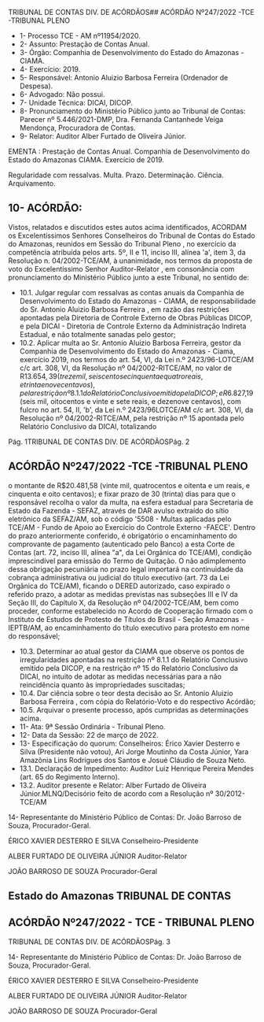 TRIBUNAL DE CONTAS DIV. DE ACÓRDÃOS## ACÓRDÃO Nº247/2022 -TCE -TRIBUNAL PLENO

- 1- Processo TCE - AM nº11954/2020.
- 2- Assunto: Prestação de Contas Anual.
- 3- Órgão: Companhia de Desenvolvimento do Estado do Amazonas - CIAMA.
- 4- Exercício: 2019.
- 5- Responsável: Antonio Aluizio Barbosa Ferreira (Ordenador de Despesa).
- 6- Advogado: Não possui.
- 7- Unidade Técnica: DICAI, DICOP.
- 8- Pronunciamento  do  Ministério  Público  junto  ao  Tribunal  de  Contas: Parecer  nº 5.446/2021-DMP, Dra. Fernanda Cantanhede Veiga Mendonça, Procuradora de Contas.
- 9- Relator: Auditor Alber Furtado de Oliveira Júnior.

EMENTA :  Prestação  de  Contas  Anual.  Companhia de  Desenvolvimento  do  Estado  do  Amazonas  CIAMA. Exercício de 2019.

Regularidade com ressalvas. Multa. Prazo. Determinação. Ciência. Arquivamento.

## 10-  ACÓRDÃO:

Vistos, relatados e discutidos estes autos acima identificados, ACORDAM os Excelentíssimos Senhores Conselheiros do Tribunal de Contas do Estado do Amazonas, reunidos em Sessão do Tribunal Pleno , no exercício da competência atribuída pelos arts. 5º, II e 11, inciso III, alínea 'a', item 3, da Resolução n. 04/2002-TCE/AM, à unanimidade, nos termos da proposta de voto do Excelentíssimo Senhor Auditor-Relator , em consonância com pronunciamento do Ministério Público junto a este Tribunal, no sentido de:

- 10.1. Julgar regular  com  ressalvas  as  contas  anuais  da  Companhia  de Desenvolvimento do Estado do Amazonas - CIAMA, de responsabilidade do Sr.  Antonio  Aluizio  Barbosa  Ferreira ,  em  razão  das  restrições apontadas  pela  Diretoria  de  Controle  Externo  de  Obras  Públicas  DICOP, e pela DICAI - Diretoria de Controle Externo da Administração Indireta Estadual, e não totalmente sanadas pelo gestor;
- 10.2. Aplicar multa  ao Sr.  Antonio  Aluizio  Barbosa  Ferreira, gestor  da Companhia  de  Desenvolvimento  do  Estado  do  Amazonas  -  Ciama, exercício 2019, nos termos do art. 54, VI, da Lei n.º 2423/96-LOTCE/AM c/c  art.  308,  VI,  da  Resolução  nº  04/2002-RITCE/AM,  no  valor  de R$13.654,39 (treze mil, seiscentos e cinquenta e quatro reais, e trinta e nove centavos), pela restrição nº 8.1.1 do Relatório Conclusivo emitido pela DICOP; e R$6.827,19 (seis mil, oitocentos e vinte e sete reais, e dezenove centavos), com fulcro no art. 54, II, 'b', da Lei n.º 2423/96LOTCE/AM c/c art. 308, VI, da Resolução nº 04/2002-RITCE/AM, pela restrição nº 15 apontada pelo Relatório Conclusivo da DICAI, totalizando

Pág. 1TRIBUNAL DE CONTAS DIV. DE ACÓRDÃOSPág. 2

## ACÓRDÃO Nº247/2022 -TCE -TRIBUNAL PLENO

o montante de R$20.481,58 (vinte mil, quatrocentos e oitenta e um reais, e cinquenta e oito centavos); e fixar prazo de 30 (trinta) dias para que o  responsável  recolha  o  valor  da  multa,  na  esfera  estadual  para Secretaria  de  Estado  da  Fazenda  -  SEFAZ,  através  de  DAR  avulso extraído do sítio eletrônico da SEFAZ/AM, sob o código '5508 - Multas aplicadas  pelo  TCE/AM  -  Fundo  de  Apoio  ao  Exercício  do  Controle Externo -FAECE'.  Dentro do prazo anteriormente conferido, é obrigatório o encaminhamento do comprovante de pagamento (autenticado pelo Banco) a esta Corte de Contas (art. 72, inciso III, alínea "a", da Lei Orgânica do TCE/AM), condição imprescindível para emissão do Termo de Quitação. O não adimplemento dessa obrigação pecuniária no prazo legal importará na continuidade da cobrança administrativa ou judicial do título executivo (art. 73 da Lei Orgânica do TCE/AM), ficando o  DERED  autorizado,  caso  expirado  o  referido  prazo,  a  adotar  as medidas previstas nas subseções III e IV da Seção III, do Capítulo X, da Resolução nº 04/2002-TCE/AM, bem como proceder, conforme estabelecido  no  Acordo  de  Cooperação  firmado  com  o  Instituto  de Estudos de Protesto de Títulos do Brasil - Seção Amazonas - IEPTB/AM, ao  encaminhamento  do  título  executivo  para  protesto  em  nome  do responsável;

- 10.3. Determinar ao  atual  gestor  da  CIAMA  que  observe  os  pontos  de irregularidades apontadas na restrição nº 8.1.1 do Relatório Conclusivo emitido pela DICOP, e na restrição nº 15 do Relatório Conclusivo da DICAI,  no  intuito  de  adotar  as  medidas  necessárias  para  a  não reincidência quanto às impropriedades suscitadas;
- 10.4. Dar ciência sobre o teor desta decisão ao Sr. Antonio Aluizio Barbosa Ferreira , com cópia do Relatório-Voto e do respectivo Acórdão;
- 10.5. Arquivar o  presente  processo,  após  cumpridas  as  determinações acima.
- 11-  Ata: 9ª Sessão Ordinária - Tribunal Pleno.
- 12-  Data da Sessão: 22 de março de 2022.
- 13-  Especificação do quorum: Conselheiros: Érico Xavier Desterro e Silva (Presidente não votou), Ari Jorge Moutinho da Costa Júnior, Yara Amazônia Lins Rodrigues dos Santos e Josué Cláudio de Souza Neto.
- 13.1. Declaração  de  Impedimento: Auditor  Luiz  Henrique  Pereira  Mendes  (art.  65  do Regimento Interno).
- 13.2. Auditor presente e Relator: Alber Furtado de Oliveira Júnior.MLNQ/Decisório feito de acordo com a Resolução nº 30/2012-TCE/AM

14-  Representante  do  Ministério  Público  de  Contas: Dr.  João  Barroso  de  Souza, Procurador-Geral.

ÉRICO XAVIER DESTERRO E SILVA Conselheiro-Presidente

ALBER FURTADO DE OLIVEIRA JÚNIOR Auditor-Relator

JOÃO BARROSO DE SOUZA Procurador-Geral

## Estado do Amazonas TRIBUNAL DE CONTAS

## ACÓRDÃO Nº247/2022 - TCE - TRIBUNAL PLENO

TRIBUNAL DE CONTAS DIV. DE ACÓRDÃOSPág. 3

14-  Representante  do  Ministério  Público  de  Contas: Dr.  João  Barroso  de  Souza, Procurador-Geral.

ÉRICO XAVIER DESTERRO E SILVA Conselheiro-Presidente

ALBER FURTADO DE OLIVEIRA JÚNIOR Auditor-Relator

JOÃO BARROSO DE SOUZA Procurador-Geral